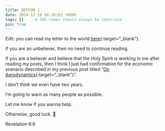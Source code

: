 ```yaml
---
title: DEFCON 1
date: 2024-12-20 16:26:03 +0000
tags: []     # TAG names should always be lowercase
pin: true
---
```


Edit: you can read my letter to the world [here](https://letter.biblesays.love/){:target="_blank"}.

If you are an unbeliever, then no need to continue reading.

If you are a believer and believe that the Holy Spirit is working in me after reading my posts, then I think I just had confirmation for the economic scenario described in my previous post titled “[On Aerodynamics](../on-aerodynamics){:target="_blank"}”.

I don’t think we even have two years.

I’m going to warn as many people as possible.

Let me know if you wanna help.

Otherwise, good luck. 🙏

Revelation 6:6